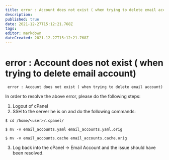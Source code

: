 ```yaml
---
title: error : Account does not exist ( when trying to delete email account)
description: 
published: true
date: 2021-12-27T15:12:21.768Z
tags: 
editor: markdown
dateCreated: 2021-12-27T15:12:21.768Z
---
```


# error : Account does not exist ( when trying to delete email account)


```
 error : Account does not exist ( when trying to delete email account)
```

In order to resolve the above error, please do the following steps:

1. Logout of cPanel
1. SSH to the server he is on and do the following commands:

```
$ cd /home/<user>/.cpanel/

$ mv -v email_accounts.yaml email_accounts.yaml.orig

$ mv -v email_accounts.cache email_accounts.cache.orig
```

3. Log back into the cPanel -> Email Account and the issue should have been resolved.
